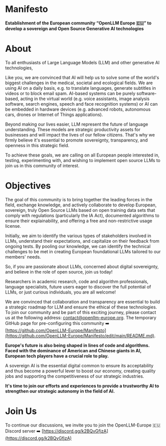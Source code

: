 # Manifesto

**Establishment of the European community “OpenLLM Europe 🇪🇺” to develop a sovereign and Open Source Generative AI technologies**

# About
To all enthusiasts of Large Language Models (LLM) and other generative AI technologies,

Like you, we are convinced that AI will help us to solve some of the world's biggest challenges in the medical, societal and ecological fields.
We are using AI on a daily basis, e.g. to translate languages, generate subtitles in videos or to block email spam. AI-based systems can be purely software-based, acting in the virtual world (e.g. voice assistants, image analysis software, search engines, speech and face recognition systems) or AI can be embedded in hardware devices (e.g. advanced robots, autonomous cars, drones or Internet of Things applications).

Beyond making our lives easier, LLM represent the future of language understanding. These models are strategic productivity assets for businesses and will impact the lives of our fellow citizens. That's why we firmly believe it's essential to promote sovereignty, transparency, and openness in this strategic field.

To achieve these goals, we are calling on all European people interested in, testing, experimenting with, and wishing to implement open source LLMs to join us in this community of interest.

# Objectives
The goal of this community is to bring together the leading forces in the field, exchange knowledge, and actively collaborate to develop European, sovereign, truly Open Source LLMs based on open training data sets that comply with regulations (particularly the IA Act), documented algorithms to ensure their explainability, and offering a free and non-restrictive usage license.

Initially, we aim to identify the various types of stakeholders involved in LLMs, understand their expectations, and capitalize on their feedback from ongoing tests. By pooling our knowledge, we can identify the technical challenges to be met in creating European foundational LLMs tailored to our members' needs.

So, if you are passionate about LLMs, concerned about digital sovereignty, and believe in the role of open source, join us today!

Researchers in academic research, code and algorithm professionals, language specialists, future users eager to discover the full potential of LLMs, or just curious individuals, you are all welcome!

We are convinced that collaboration and transparency are essential to build a strategic roadmap for LLM and ensure the ethical of these technologies.
To join our community and be part of this exciting journey, please contact us at the following address: contact@openllm-europe.org. The temporary GitHub page for pre-configuring this community ➡️ [https://github.com/OpenLLM-Europe/Manifesto](https://github.com/OpenLLM-Europe/Manifesto/edit/main/README.md).

**Europe's future is also being shaped in lines of code and algorithms. Faced with the dominance of American and Chinese giants in AI, European tech players have a crucial role to play.**

A sovereign AI is the essential digital common to ensure its acceptability and thus become a powerful lever to boost our economy, creating quality jobs and supporting the competitiveness of our strategic industries.

**It's time to join our efforts and experiences to provide a trustworthy AI to strengthen our strategic autonomy in the field of AI.**

# Join Us
To continue our discussions, we invite you to join the OpenLLM-Europe 🇪🇺 Discord server ➡️ [https://discord.gg/k2BQvGfjzA](https://discord.gg/k2BQvGfjzA)
